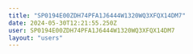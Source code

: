 ```yaml
---
title: "SP0194E00ZDH74PFA1J6444W1320WQ3XFQX14DM7"
date: 2024-05-30T12:21:55.250Z
user: SP0194E00ZDH74PFA1J6444W1320WQ3XFQX14DM7
layout: "users"
---
```

    
